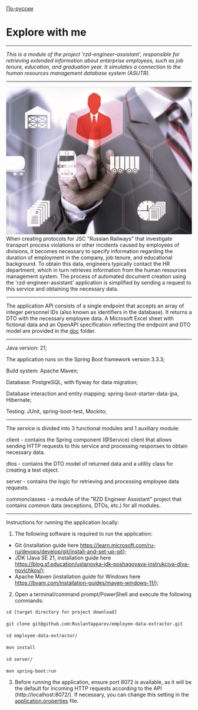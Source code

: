 [По-русски](doc%2Freadme%2FREADME_rus.md)

# Explore with me

___

*This is a module of the project 'rzd-engineer-assistant', responsible for retrieving extended information about
enterprise employees, such as job tenure, education, and graduation year. It simulates a connection to the human
resources management database system (ASUTR).*

___

![](\doc\readme\asutr.jpg)
When creating protocols for JSC "Russian Railways" that investigate transport process violations or other incidents
caused by employees of divisions, it becomes necessary to specify information regarding the duration of employment in the
company, job tenure, and educational background. To obtain this data, engineers typically contact the HR department,
which in turn retrieves information from the human resources management system. The process of automated document
creation using the 'rzd-engineer-assistant' application is simplified by sending a request to this service and obtaining
the necessary data.

___

The application API consists of a single endpoint that accepts an array of integer personnel IDs
(also known as identifiers in the database). It returns a DTO with the necessary employee data. A Microsoft Excel
sheet with fictional data and an OpenAPI specification reflecting the endpoint and DTO model are provided in the
[doc](doc) folder.

___

Java version: 21;

The application runs on the Spring Boot framework version 3.3.3;

Build system: Apache Maven;

Database: PostgreSQL, with flyway for data migration;

Database interaction and entity mapping: spring-boot-starter-data-jpa, Hibernate;

Testing: JUnit, spring-boot-test, Mockito;

___

The service is divided into 3 functional modules and 1 auxiliary module:

client - contains the Spring component (@Service) client that allows sending HTTP requests to this service and
processing responses to obtain necessary data.

dtos - contains the DTO model of returned data and a utility class for creating a test object.

server - contains the logic for retrieving and processing employee data requests.

commonclasses - a module of the "RZD Engineer Assistant" project that contains common data (exceptions, DTOs, etc.)
for all modules.

___

Instructions for running the application locally:

1. The following software is required to run the application:

- Git (installation guide here https://learn.microsoft.com/ru-ru/devops/develop/git/install-and-set-up-git);
- JDK (Java SE 21, installation guide here https://blog.sf.education/ustanovka-jdk-poshagovaya-instrukciya-dlya-novichkov/);
- Apache Maven (installation guide for Windows here https://byanr.com/installation-guides/maven-windows-11/);

2. Open a terminal/command prompt/PowerShell and execute the following commands:

```
cd [target directory for project download]

git clone git@github.com:RuslanYapparov/employee-data-extractor.git

cd employee-data-extractor/

mvn install

cd server/

mvn spring-boot:run
```

3. Before running the application, ensure port 8072 is available, as it will be the default for incoming HTTP requests
according to the API (http://localhost:8072/). If necessary, you can change this setting in the
[application.properties](server%2Fsrc%2Fmain%2Fresources%2Fapplication.properties) file.